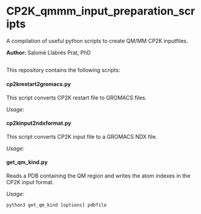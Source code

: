 # CP2K_qmmm_input_preparation_scripts

A compilation of useful python scripts to create QM/MM CP2K inputfiles.

**Author:** Salomé Llabrés Prat, PhD

## 

This repository contains the following scripts:

#### cp2krestart2gromacs.py

This script converts CP2K restart file to GROMACS files.

*Usage:*


#### cp2kinput2ndxformat.py

This script converts CP2K input file to a GROMACS NDX file. 

*Usage:*


#### get_qm_kind.py 

Reads a PDB containing the QM region and writes the atom indexes in the CP2K input format. 

*Usage:*

```python3 get_qm_kind [options] pdbfile```


